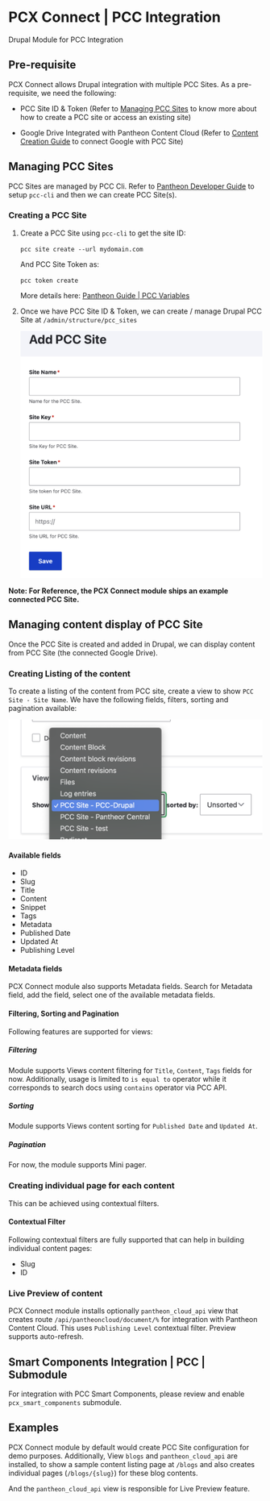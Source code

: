 # PCX Connect | PCC Integration

Drupal Module for PCC Integration

## Pre-requisite

PCX Connect allows Drupal integration with multiple PCC Sites. As a pre-requisite, we need the following:

- PCC Site ID & Token
  (Refer to [Managing PCC Sites](#managing-pcc-sites) to know more about how to create a PCC site or access an existing site)

- Google Drive Integrated with Pantheon Content Cloud
  (Refer to [Content Creation Guide](https://pcc.pantheon.io/docs/pantheon-content-cloud-installation-instructions) to
connect Google with PCC Site)

## Managing PCC Sites

PCC Sites are managed by PCC Cli. Refer to [Pantheon Developer Guide](https://pcc.pantheon.io/docs/pcc-cli-setup) to 
setup `pcc-cli` and then we can create PCC Site(s). 

### Creating a PCC Site

1. Create a PCC Site using `pcc-cli` to get the site ID:

    ```pcc site create --url mydomain.com```

    And PCC Site Token as:

    ```pcc token create```

    More details here: [Pantheon Guide | PCC Variables](https://pcc.pantheon.io/docs/required-pcc-variables)

2. Once we have PCC Site ID & Token, we can create / manage Drupal PCC Site at `/admin/structure/pcc_sites`

    ![Create PCC Site](./screenshots/create-pcc-site.png)

**Note: For Reference, the PCX Connect module ships an example connected PCC Site.**

## Managing content display of PCC Site

Once the PCC Site is created and added in Drupal, we can display content from PCC Site (the connected Google Drive).

### Creating Listing of the content

To create a listing of the content from PCC site, create a view to show `PCC Site - Site Name`. We have the following
fields, filters, sorting and pagination available:

![Create View - Show PCC Site](./screenshots/create-pcc-site-views.png)

#### Available fields

- ID
- Slug
- Title
- Content
- Snippet
- Tags
- Metadata
- Published Date
- Updated At
- Publishing Level

#### Metadata fields

PCX Connect module also supports Metadata fields. Search for Metadata field, add the field, select one of the available
metadata fields.

#### Filtering, Sorting and Pagination

Following features are supported for views:

##### Filtering

Module supports Views content filtering for `Title`, `Content`, `Tags` fields for now. Additionally, usage is limited to
`is equal to` operator while it corresponds to search docs using `contains` operator via PCC API.

##### Sorting

Module supports Views content sorting for `Published Date` and `Updated At`.

##### Pagination

For now, the module supports Mini pager.

### Creating individual page for each content

This can be achieved using contextual filters.

#### Contextual Filter

Following contextual filters are fully supported that can help in building individual content pages:

- Slug
- ID

### Live Preview of content

PCX Connect module installs optionally `pantheon_cloud_api` view that creates route `/api/pantheoncloud/document/%` for
integration with Pantheon Content Cloud. This uses `Publishing Level` contextual filter. Preview supports auto-refresh.

## Smart Components Integration | PCC | Submodule

For integration with PCC Smart Components, please review and enable `pcx_smart_components` submodule.

## Examples

PCX Connect module by default would create PCC Site configuration for demo purposes. Additionally, View 
`blogs` and `pantheon_cloud_api` are installed, to show a sample content listing page at `/blogs` and also creates
individual pages (`/blogs/{slug}`) for these blog contents.

And the `pantheon_cloud_api` view is responsible for Live Preview feature.
